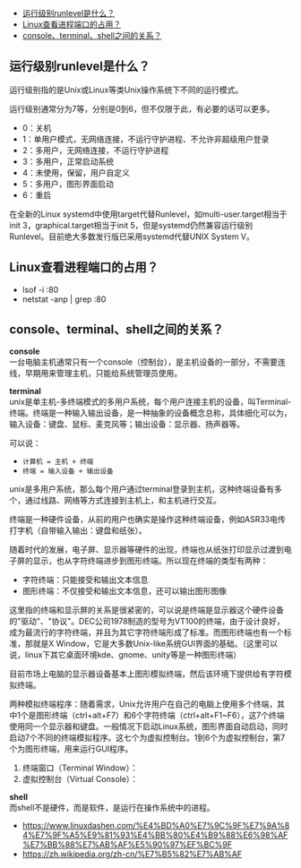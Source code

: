<!-- TOC -->

- [运行级别runlevel是什么？](#运行级别runlevel是什么)
- [Linux查看进程端口的占用？](#linux查看进程端口的占用)
- [console、terminal、shell之间的关系？](#consoleterminalshell之间的关系)

<!-- /TOC -->

## 运行级别runlevel是什么？

运行级别指的是Unix或Linux等类Unix操作系统下不同的运行模式。

运行级别通常分为7等，分别是0到6，但不仅限于此，有必要的话可以更多。

- 0：关机
- 1：单用户模式，无网络连接，不运行守护进程、不允许非超级用户登录
- 2：多用户，无网络连接，不运行守护进程
- 3：多用户，正常启动系统
- 4：未使用，保留，用户自定义
- 5：多用户，图形界面启动
- 6：重启

在全新的Linux systemd中使用target代替Runlevel，如multi-user.target相当于init 3，graphical.target相当于init 5，但是systemd仍然兼容运行级别Runlevel。目前绝大多数发行版已采用systemd代替UNIX System V。


## Linux查看进程端口的占用？

- lsof -i :80
- netstat -anp | grep :80


## console、terminal、shell之间的关系？

**console**  
一台电脑主机通常只有一个console（控制台），是主机设备的一部分，不需要连线，早期用来管理主机，只能给系统管理员使用。

**terminal**  
unix是单主机-多终端模式的多用户系统，每个用户连接主机的设备，叫Terminal-终端。终端是一种输入输出设备，是一种抽象的设备概念总称，具体细化可以为，输入设备：键盘、鼠标、麦克风等；输出设备：显示器、扬声器等。

可以说：
- `计算机 = 主机 + 终端`
- `终端 = 输入设备 + 输出设备`


unix是多用户系统，那么每个用户通过terminal登录到主机，这种终端设备有多个，通过线路、网络等方式连接到主机上，和主机进行交互。

终端是一种硬件设备，从前的用户也确实是操作这种终端设备，例如ASR33电传打字机（自带输入输出：键盘和纸张）。

随着时代的发展，电子屏、显示器等硬件的出现，终端也从纸张打印显示过渡到电子屏的显示，也从字符终端进步到图形终端。所以现在终端的类型有两种：
- 字符终端：只能接受和输出文本信息
- 图形终端：不仅接受和输出文本信息，还可以输出图形图像

这里指的终端和显示屏的关系是很紧密的，可以说是终端是显示器这个硬件设备的"驱动"、"协议"。DEC公司1978制造的型号为VT100的终端，由于设计良好，成为最流行的字符终端，并且为其它字符终端形成了标准。而图形终端也有一个标准，那就是X Window，它是大多数Unix-like系统GUI界面的基础。（这里可以说，linux下其它桌面环境kde、gnome、unity等是一种图形终端）

目前市场上电脑的显示器设备基本上图形模拟终端，然后该环境下提供给有字符模拟终端。

两种模拟终端程序：随着需求，Unix允许用户在自己的电脑上使用多个终端，其中1个是图形终端（ctrl+alt+F7）和6个字符终端（ctrl+alt+F1~F6），这7个终端使用同一个显示器和键盘。一般情况下启动Linux系统，图形界面自动启动，同时启动7个不同的终端模拟程序。这七个为虚拟控制台。1到6个为虚拟控制台，第7个为图形终端，用来运行GUI程序。
1. 终端窗口（Terminal Window）：
2. 虚拟控制台（Virtual Console）： 


**shell**  
而shell不是硬件，而是软件，是运行在操作系统中的进程。


- https://www.linuxdashen.com/%E4%BD%A0%E7%9C%9F%E7%9A%84%E7%9F%A5%E9%81%93%E4%BB%80%E4%B9%88%E6%98%AF%E7%BB%88%E7%AB%AF%E5%90%97%EF%BC%9F
- https://zh.wikipedia.org/zh-cn/%E7%B5%82%E7%AB%AF

